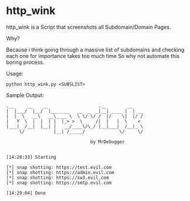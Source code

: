 # http_wink
http_wink is a Script that screenshots all Subdomain/Domain Pages.

Why?

Because i think going through a massive list of subdomains and checking each one for importance takes too much time
So why not automate this boring process.

Usage:

    python http_wink.py <SUBSLIST>
    
Sample Output:
   
    .__     __    __                   .__        __
    |  |___/  |__/  |_______   __  _  _|__| ____ |  | __
    |  |  \   __\   __\____ \  \ \/ \/ /  |/    \|  |/ /
    |   Y  \  |  |  | |  |_> >  \     /|  |   |  \    <
    |___|  /__|  |__| |   __/____\/\_/ |__|___|  /__|_ \
         \/           |__| /_____/             \/     \/

                                    by MrDebugger


    [14:28:33] Starting

    [*] snap shotting: https://test.evil.com
    [*] snap shotting: https://admin.evil.com
    [*] snap shotting: https://sw3.evil.com
    [*] snap shotting: https://smtp.evil.com
    
    [14:29:04] Done
